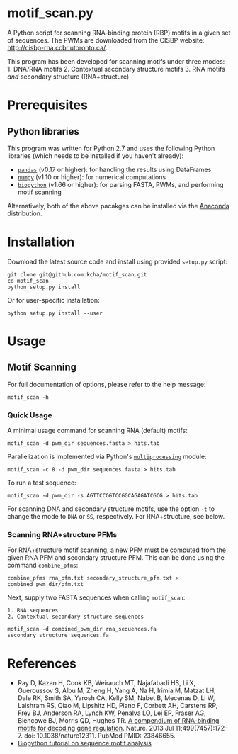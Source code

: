 # motif_scan.py

A Python script for scanning RNA-binding protein (RBP) motifs in a given set of
sequences. The PWMs are downloaded from the CISBP website:
http://cisbp-rna.ccbr.utoronto.ca/.

This program has been developed for scanning motifs under three modes:
    1. DNA/RNA motifs
    2. Contextual secondary structure motifs
    3. RNA motifs *and* secondary structure (RNA+structure)

# Prerequisites

## Python libraries
This program was written for Python 2.7 and uses the following Python libraries
(which needs to be installed if you haven't already):
 - [`pandas`](http://pandas.pydata.org) (v0.17 or higher): for handling the results using DataFrames
 - [`numpy`](http://www.numpy.org/) (v1.10 or higher): for numerical computations
 - [`biopython`](http://biopython.org) (v1.66 or higher): for parsing FASTA, PWMs, and performing motif scanning

Alternatively, both of the above pacakges can be installed via the
[Anaconda](https://www.continuum.io/why-anaconda) distribution.

# Installation

Download the latest source code and install using provided `setup.py` script:

```
git clone git@github.com:kcha/motif_scan.git
cd motif_scan
python setup.py install
```

Or for user-specific installation:
```
python setup.py install --user
```

# Usage

## Motif Scanning

For full documentation of options, please refer to the help message:

```
motif_scan -h
```

### Quick Usage
A minimal usage command for scanning RNA (default) motifs:

```
motif_scan -d pwm_dir sequences.fasta > hits.tab
```

Parallelization is implemented via Python's [`multiprocessing`](https://docs.python.org/2/library/multiprocessing.html) module:
```
motif_scan -c 8 -d pwm_dir sequences.fasta > hits.tab
```

To run a test sequence:

```
motif_scan -d pwm_dir -s AGTTCCGGTCCGGCAGAGATCGCG > hits.tab
```

For scanning DNA and secondary structure motifs, use the option `-t` to change
the mode to `DNA` or `SS`, respectively. For RNA+structure, see below.

### Scanning RNA+structure PFMs

For RNA+structure motif scanning, a new PFM must
be computed from the given RNA PFM and secondary structure PFM. This can
be done using the command `combine_pfms`:

```
combine_pfms rna_pfm.txt secondary_structure_pfm.txt > combined_pwm_dir/pfm.txt
```

Next, supply two FASTA sequences when calling `motif_scan`:

    1. RNA sequences
    2. Contextual secondary structure sequences

```
motif_scan -d combined_pwm_dir rna_sequences.fa secondary_structure_sequences.fa
```

# References

 - Ray D, Kazan H, Cook KB, Weirauch MT, Najafabadi HS, Li X, Gueroussov S, Albu
   M, Zheng H, Yang A, Na H, Irimia M, Matzat LH, Dale RK, Smith SA, Yarosh CA,
   Kelly SM, Nabet B, Mecenas D, Li W, Laishram RS, Qiao M, Lipshitz HD, Piano
   F, Corbett AH, Carstens RP, Frey BJ, Anderson RA, Lynch KW, Penalva LO, Lei
   EP, Fraser AG, Blencowe BJ, Morris QD, Hughes TR. [A compendium of RNA-binding
   motifs for decoding gene
   regulation](http://www.nature.com/nature/journal/v499/n7457/full/nature12311.html). Nature. 2013 Jul 11;499(7457):172-7.
   doi: 10.1038/nature12311. PubMed PMID: 23846655.
 - [Biopython tutorial on sequence motif analysis](http://biopython.org/DIST/docs/tutorial/Tutorial.html#htoc213)
